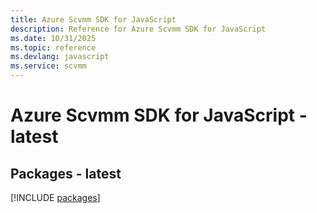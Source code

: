 ```yaml
---
title: Azure Scvmm SDK for JavaScript
description: Reference for Azure Scvmm SDK for JavaScript
ms.date: 10/31/2025
ms.topic: reference
ms.devlang: javascript
ms.service: scvmm
---
```

# Azure Scvmm SDK for JavaScript - latest
## Packages - latest
[!INCLUDE [packages](scvmm-index.md)]